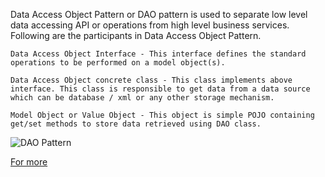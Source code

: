 Data Access Object Pattern or DAO pattern is used to separate low level data accessing API or operations from high level business services. Following are the participants in Data Access Object Pattern.

    Data Access Object Interface - This interface defines the standard operations to be performed on a model object(s).

    Data Access Object concrete class - This class implements above interface. This class is responsible to get data from a data source which can be database / xml or any other storage mechanism.

    Model Object or Value Object - This object is simple POJO containing get/set methods to store data retrieved using DAO class.

![DAO Pattern](https://www.tutorialspoint.com/design_pattern/images/dao_pattern_uml_diagram.jpg)

[For more](https://www.tutorialspoint.com/design_pattern/data_access_object_pattern.htm)